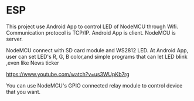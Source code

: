 # ESP
This project use Android App to control LED of NodeMCU through Wifi.
Communication protocol is TCP/IP.
Android App is client. NodeMCU is server.

NodeMCU connect with SD card module and WS2812 LED.
At Android App, user can set LED's R, G, B color,and simple programs that can let LED blink ,even like News ticker

https://www.youtube.com/watch?v=us3WUpKb7rg

You can use NodeMCU's GPIO connected relay module to control device that you want.

